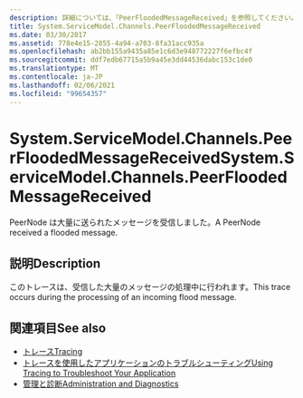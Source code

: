 ```yaml
---
description: 詳細については、「PeerFloodedMessageReceived」を参照してください。
title: System.ServiceModel.Channels.PeerFloodedMessageReceived
ms.date: 03/30/2017
ms.assetid: 778e4e15-2855-4a94-a703-8fa31acc935a
ms.openlocfilehash: ab2bb155a9435a85e1c6d3e948772227f6efbc4f
ms.sourcegitcommit: ddf7edb67715a5b9a45e3dd44536dabc153c1de0
ms.translationtype: MT
ms.contentlocale: ja-JP
ms.lasthandoff: 02/06/2021
ms.locfileid: "99654357"
---
```

# <a name="systemservicemodelchannelspeerfloodedmessagereceived"></a><span data-ttu-id="5c161-103">System.ServiceModel.Channels.PeerFloodedMessageReceived</span><span class="sxs-lookup"><span data-stu-id="5c161-103">System.ServiceModel.Channels.PeerFloodedMessageReceived</span></span>

<span data-ttu-id="5c161-104">PeerNode は大量に送られたメッセージを受信しました。</span><span class="sxs-lookup"><span data-stu-id="5c161-104">A PeerNode received a flooded message.</span></span>  
  
## <a name="description"></a><span data-ttu-id="5c161-105">説明</span><span class="sxs-lookup"><span data-stu-id="5c161-105">Description</span></span>  

 <span data-ttu-id="5c161-106">このトレースは、受信した大量のメッセージの処理中に行われます。</span><span class="sxs-lookup"><span data-stu-id="5c161-106">This trace occurs during the processing of an incoming flood message.</span></span>  
  
## <a name="see-also"></a><span data-ttu-id="5c161-107">関連項目</span><span class="sxs-lookup"><span data-stu-id="5c161-107">See also</span></span>

- [<span data-ttu-id="5c161-108">トレース</span><span class="sxs-lookup"><span data-stu-id="5c161-108">Tracing</span></span>](index.md)
- [<span data-ttu-id="5c161-109">トレースを使用したアプリケーションのトラブルシューティング</span><span class="sxs-lookup"><span data-stu-id="5c161-109">Using Tracing to Troubleshoot Your Application</span></span>](using-tracing-to-troubleshoot-your-application.md)
- [<span data-ttu-id="5c161-110">管理と診断</span><span class="sxs-lookup"><span data-stu-id="5c161-110">Administration and Diagnostics</span></span>](../index.md)
